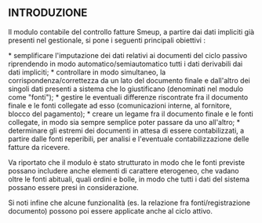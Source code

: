 ## INTRODUZIONE

Il modulo contabile del controllo fatture Smeup, a partire dai dati impliciti già presenti nel gestionale, si pone i seguenti principali obiettivi : 

\* semplificare l'imputazione dei dati relativi ai documenti del ciclo passivo riprendendo in modo automatico/semiautomatico tutti i dati derivabili dai dati impliciti;
\* controllare in modo simultaneo, la corrispondenza/correttezza da un lato del documento finale e dall'altro dei singoli dati presenti a sistema che lo giustificano (denominati nel modulo come "fonti");
\* gestire le eventuali differenze riscontrate fra il documento finale e le fonti collegate ad esso (comunicazioni interne, al fornitore, blocco del pagamento);
\* creare un legame fra il documento finale e le fonti collegate, in modo sia sempre semplice poter passare da uno all'altro;
\* determinare gli estremi dei documenti in attesa di essere contabilizzati, a partire dalle fonti reperibili, per analisi e l'eventuale contabilizzazione delle fatture da ricevere.

Va riportato che il modulo è stato strutturato in modo che le fonti previste possano includere anche elementi di carattere eterogeneo, che vadano oltre le fonti abituali, quali ordini e bolle, in modo che tutti i dati del sistema possano essere presi in considerazione.

Si noti infine che alcune funzionalità (es. la relazione fra fonti/registrazione documento) possono poi essere applicate anche al ciclo attivo.
